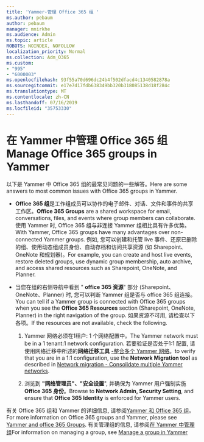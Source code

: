 ```yaml
---
title: 'Yammer-管理 Office 365 组 '
ms.author: pebaum
author: pebaum
manager: mnirkhe
ms.audience: Admin
ms.topic: article
ROBOTS: NOINDEX, NOFOLLOW
localization_priority: Normal
ms.collection: Adm_O365
ms.custom:
- "995"
- "6000003"
ms.openlocfilehash: 93f55a70d696dc24b4f502dfacd4c1340582878a
ms.sourcegitcommit: e17e7d17fdb638349bb320b318085138d18f284c
ms.translationtype: MT
ms.contentlocale: zh-CN
ms.lasthandoff: 07/16/2019
ms.locfileid: "35753330"
---
```

# <a name="manage-office-365-groups-in-yammer"></a><span data-ttu-id="2db7a-102">在 Yammer 中管理 Office 365 组</span><span class="sxs-lookup"><span data-stu-id="2db7a-102">Manage Office 365 groups in Yammer</span></span>

<span data-ttu-id="2db7a-103">以下是 Yammer 中 Office 365 组的最常见问题的一些解答。</span><span class="sxs-lookup"><span data-stu-id="2db7a-103">Here are some answers to most common issues with Office 365 groups in Yammer.</span></span>

* <span data-ttu-id="2db7a-104">**Office 365 组**是工作组成员可以协作的电子邮件、对话、文件和事件的共享工作区。</span><span class="sxs-lookup"><span data-stu-id="2db7a-104">**Office 365 Groups** are a shared workspace for email, conversations, files, and events where group members can collaborate.</span></span> <span data-ttu-id="2db7a-105">使用 Yammer 时, Office 365 组与非连接 Yammer 组相比具有许多优势。</span><span class="sxs-lookup"><span data-stu-id="2db7a-105">With Yammer, Office 365 groups have many advantages over non-connected Yammer groups.</span></span> <span data-ttu-id="2db7a-106">例如, 您可以创建和托管 live 事件、还原已删除的组、使用动态组成员身份、自动存档和访问共享资源 (如 Sharepoint、OneNote 和规划器)。</span><span class="sxs-lookup"><span data-stu-id="2db7a-106">For example, you can create and host live events, restore deleted groups, use dynamic group membership, auto archive, and access shared resources such as Sharepoint, OneNote, and Planner.</span></span>

* <span data-ttu-id="2db7a-107">当您在组的右侧导航中看到 " **office 365 资源**" 部分 (Sharepoint、OneNote、Planner) 时, 您可以判断 Yammer 组是否与 office 365 组连接。</span><span class="sxs-lookup"><span data-stu-id="2db7a-107">You can tell if a Yammer group is connected with Office 365 groups when you see the **Office 365 Resources** section (Sharepoint, OneNote, Planner) in the right navigation of the group.</span></span> <span data-ttu-id="2db7a-108">如果资源不可用, 请检查以下各项。</span><span class="sxs-lookup"><span data-stu-id="2db7a-108">If the resources are not available, check the following.</span></span>

  1. <span data-ttu-id="2db7a-109">Yammer 网络必须在1租户: 1 个网络配置中。</span><span class="sxs-lookup"><span data-stu-id="2db7a-109">The Yammer network must be in a 1 tenant:1 network configuration.</span></span> <span data-ttu-id="2db7a-110">若要验证是否处于1:1 配置, 请使用网络迁移中所述的**网络迁移工具** [-整合多个 Yammer 网络](https://docs.microsoft.com/yammer/configure-your-yammer-network/consolidate-multiple-yammer-networks)。</span><span class="sxs-lookup"><span data-stu-id="2db7a-110">to verify that you are in a 1:1 configuration, use the **Network Migration tool** as described in [Network migration - Consolidate multiple Yammer networks](https://docs.microsoft.com/yammer/configure-your-yammer-network/consolidate-multiple-yammer-networks).</span></span>

  2. <span data-ttu-id="2db7a-111">浏览到 **"网络管理员"、"安全设置**", 并确保为 Yammer 用户强制实施**Office 365 身份**。</span><span class="sxs-lookup"><span data-stu-id="2db7a-111">Browse to **Network Admin, Security Setting**, and ensure that **Office 365 Identity** is enforced for Yammer users.</span></span>

<span data-ttu-id="2db7a-112">有关 Office 365 组和 Yammer 的详细信息, 请参阅[Yammer 和 Office 365 组](https://docs.microsoft.com/en-us/yammer/manage-yammer-groups/yammer-and-office-365-groups?redirectSourcePath=%252fen-us%252farticle%252fYammer-and-Office-365-Groups-d8c239dc-a48b-47ab-b85e-6b4b8191a869)。</span><span class="sxs-lookup"><span data-stu-id="2db7a-112">For more information on Office 365 groups and Yammer, please see [Yammer and office 365 Groups](https://docs.microsoft.com/en-us/yammer/manage-yammer-groups/yammer-and-office-365-groups?redirectSourcePath=%252fen-us%252farticle%252fYammer-and-Office-365-Groups-d8c239dc-a48b-47ab-b85e-6b4b8191a869).</span></span> <span data-ttu-id="2db7a-113">有关管理组的信息, 请参阅[在 Yammer 中管理组](https://support.office.com/article/Manage-a-group-in-Yammer-6e05c6d6-5548-4c88-89cd-e6757a514ef2)</span><span class="sxs-lookup"><span data-stu-id="2db7a-113">For information on managing a group, see [Manage a group in Yammer](https://support.office.com/article/Manage-a-group-in-Yammer-6e05c6d6-5548-4c88-89cd-e6757a514ef2)</span></span>
